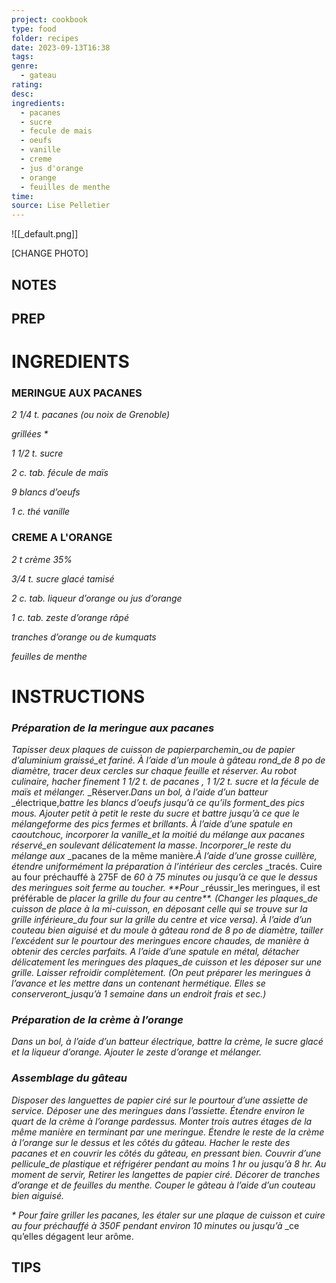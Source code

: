 ```yaml
---
project: cookbook
type: food
folder: recipes
date: 2023-09-13T16:38
tags: 
genre:
  - gateau
rating: 
desc: 
ingredients:
  - pacanes
  - sucre
  - fecule de mais
  - oeufs
  - vanille
  - creme
  - jus d'orange
  - orange
  - feuilles de menthe
time: 
source: Lise Pelletier
---
```


![[_default.png]]

[CHANGE PHOTO]


## NOTES




## PREP


# INGREDIENTS

### MERINGUE AUX PACANES

_2 1/4 t. pacanes (ou noix de Grenoble)_

_grillées *_

_1 1/2 t. sucre_

_2 c. tab. fécule de maïs_

_9 blancs d’oeufs_

_1 c. thé vanille_


### CREME A L'ORANGE

_2 t crème 35%_

_3/4 t. sucre glacé tamisé_

_2 c. tab. liqueur d’orange ou jus d’orange_

_1 c. tab. zeste d’orange râpé_

_tranches d’orange ou de kumquats_

_feuilles de menthe_



# INSTRUCTIONS
### _Préparation de la meringue aux pacanes_

_Tapisser deux plaques de cuisson de papierparchemin_ou de papier d’aluminium graissé_et fariné. À l’aide d’un moule à gâteau rond_de 8 po de diamètre, tracer deux cercles sur_
_chaque feuille et réserver. Au robot culinaire,_
_hacher finement 1 1/2 t. de pacanes , 1 1/2_
_t. sucre et la fécule de maïs et mélanger._
_Réserver._Dans un bol, à l’aide d’un batteur_
_électrique,_battre les blancs d’oeufs jusqu’à_
_ce qu’ils forment_des pics mous. Ajouter petit_
_à petit le reste du sucre et battre jusqu’à_
_ce que le mélangeforme des pics fermes et_
_brillants. À l’aide d’une spatule en caoutchouc,_
_incorporer la vanille_et la moitié du mélange aux_
_pacanes réservé_en soulevant délicatement la_
_masse. Incorporer_le reste du mélange aux_
_pacanes de la même manière._À l’aide d’une grosse cuillère, étendre uniformément_
_la préparation à l’intérieur des cercles_
_tracés. Cuire au four préchauffé à 275F de
_60 à 75 minutes ou jusqu’à ce que le dessus_
_des meringues soit ferme au toucher. **Pour_
_réussir_les meringues, il est préférable de
_placer la grille du four au centre**. (Changer_
_les plaques_de cuisson de place à la mi-cuisson,_
_en déposant celle qui se trouve sur la grille_
_inférieure_du four sur la grille du centre et vice_
_versa). À l’aide d’un couteau bien aiguisé et_
_du moule à gâteau rond de 8 po de diamètre,_
_tailler l’excédent sur le pourtour des meringues_
_encore chaudes, de manière à obtenir_
_des cercles parfaits. A l’aide d’une spatule en_
_métal, détacher délicatement les meringues_
_des plaques_de cuisson et les déposer sur_
_une grille. Laisser refroidir complètement. (On_
_peut préparer les meringues à l’avance et les_
_mettre dans un contenant hermétique. Elles_
_se conserveront_jusqu’à 1 semaine dans un_
_endroit frais et sec.)_

### _Préparation de la crème à l’orange_

_Dans un bol, à l’aide d’un batteur électrique,_
_battre la crème, le sucre glacé et la liqueur_
_d’orange. Ajouter le zeste d’orange et mélanger._

### _Assemblage du gâteau_

_Disposer des languettes de papier ciré sur le_
_pourtour d’une assiette de service. Déposer_
_une des meringues dans l’assiette. Étendre_
_environ le quart de la crème à l’orange pardessus._
_Monter trois autres étages de la même_
_manière en terminant par une meringue. Étendre_
_le reste de la crème à l’orange sur le dessus_
_et les côtés du gâteau. Hacher le reste_
_des pacanes et en couvrir les côtés du gâteau,_
_en pressant bien. Couvrir d’une pellicule_de_
_plastique et réfrigérer pendant au moins 1 hr_
_ou jusqu’à 8 hr. Au moment de servir, Retirer_
_les langettes de papier ciré. Décorer de tranches_
_d’orange et de feuilles du menthe. Couper_
_le gâteau à l’aide d’un couteau bien aiguisé._

_* Pour faire griller les pacanes, les étaler sur_
_une plaque de cuisson et cuire au four préchauffé_
_à 350F pendant environ 10 minutes ou jusqu’à_
_ce qu’elles dégagent leur arôme.

## TIPS



